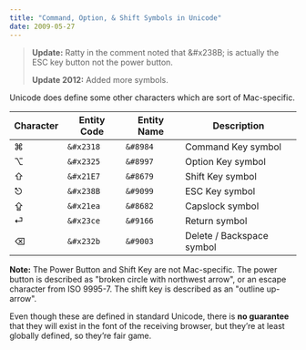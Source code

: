 ```yaml
---
title: "Command, Option, & Shift Symbols in Unicode"
date: 2009-05-27
---
```


> **Update:** Ratty in the comment noted that &\#x238B; is actually the ESC key button not the power button.
>
> **Update 2012:** Added more symbols.

Unicode does define some other characters which are sort of Mac-specific.

| Character | Entity Code | Entity Name | Description               |
| --------- | ----------- | ----------- | ------------------------- |
| ⌘         | `&#x2318`   | `&#8984`    | Command Key symbol        |
| ⌥         | `&#x2325`   | `&#8997`    | Option Key symbol         |
| ⇧         | `&#x21E7`   | `&#8679`    | Shift Key symbol          |
| ⎋         | `&#x238B`   | `&#9099`    | ESC Key symbol            |
| ⇪         | `&#x21ea`   | `&#8682`    | Capslock symbol           |
| ⏎         | `&#x23ce`   | `&#9166`    | Return symbol             |
| ⌫         | `&#x232b`   | `&#9003`    | Delete / Backspace symbol |

**Note:** The Power Button and Shift Key are not Mac-specific. The power button is described as "broken circle with northwest arrow", or an escape character from ISO 9995-7. The shift key is described as an "outline up-arrow".

Even though these are defined in standard Unicode, there is **no guarantee** that they will exist in the font of the receiving browser, but they’re at least globally defined, so they’re fair game.
